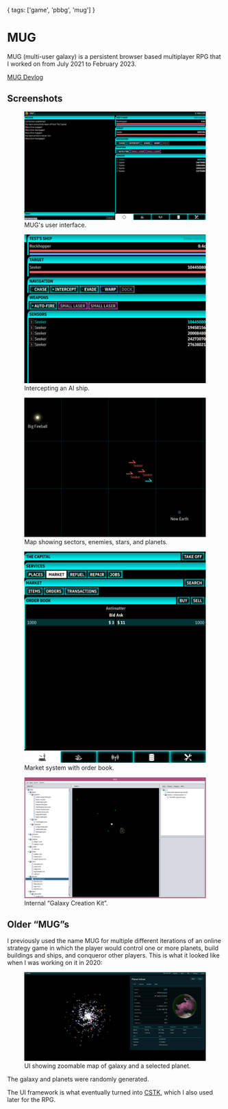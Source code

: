 {
  tags: ['game', 'pbbg', 'mug']
}
# MUG

MUG (multi-user galaxy) is a persistent browser based multiplayer RPG that I worked on from July 2021 to February 2023.

[MUG Devlog](/mug)

## Screenshots

<figure>
<img src="../../images/mug/ui.png" alt="MUG UI"/>
<figcaption>MUG's user interface.</figcaption>
</figure>

<figure>
<img src="../../images/mug/battle.png" alt="MUG battle"/>
<figcaption>Intercepting an AI ship.</figcaption>
</figure>

<figure>
<img src="../../images/mug/map.png" alt="MUG map"/>
<figcaption>Map showing sectors, enemies, stars, and planets.</figcaption>
</figure>

<figure>
<img src="../../images/mug/market.png" alt="MUG market"/>
<figcaption>Market system with order book.</figcaption>
</figure>

<figure>
<img src="../../images/mug/gck.png" alt="MUG GCK"/>
<figcaption>Internal &ldquo;Galaxy Creation Kit&rdquo;.</figcaption>
</figure>

## Older &ldquo;MUG&rdquo;s

I previously used the name MUG for multiple different iterations of an online strategy game in which the player would control one or more planets, build buildings and ships, and conqueror other players. This is what it looked like when I was working on it in 2020:

<figure>
<img src="../../images/mug/oldplanet.png" alt="Old MUG"/>
<figcaption>UI showing zoomable map of galaxy and a selected planet.</figcaption>
</figure>

The galaxy and planets were randomly generated.

The UI framework is what eventually turned into [CSTK](https://github.com/nielssp/cstk), which I also used later for the RPG.
